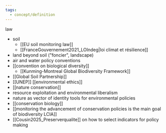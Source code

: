 ```yaml
---
tags:
  - concept/definition
---
```

law
- soil
	- [[EU soil monitoring law]]
	- [[FranceGouvernement2021_LOIndeg|loi climat et résilience]]
- land beyond soil ("foncier", landscape)
- air and water policy
conventions
- [[convention on biological diversity]]
	- [[Kunming-Montreal Global Biodiversity Framework]]
- [[Global Soil Partnership]]
- [[UNEP]]
[[environmental ethics]]
- [[nature conservation]]
- resource exploitation and environmental liberalism
- nature as vector of identity
tools for environmental policies
- [[conservation biology]]
- [[monitoring the advancement of conservation policies is the main goal of biodiversity LCIA]]
- [[Cousin2025_Preserverqualite]] on how to select indicators for policy making